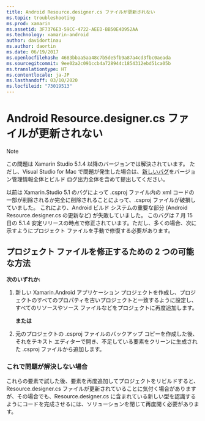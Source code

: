 ```yaml
---
title: Android Resource.designer.cs ファイルが更新されない
ms.topic: troubleshooting
ms.prod: xamarin
ms.assetid: 3F7376E3-59CC-4722-AEED-BB50E4D952AA
ms.technology: xamarin-android
author: davidortinau
ms.author: daortin
ms.date: 06/19/2017
ms.openlocfilehash: 4683bbaa5aa48c7b5de5fb9a87a4cd3fbc0aeada
ms.sourcegitcommit: 9ee02a2c091ccb4a728944c1854312ebd51ca05b
ms.translationtype: HT
ms.contentlocale: ja-JP
ms.lasthandoff: 03/10/2020
ms.locfileid: "73019513"
---
```

# <a name="my-android-resourcedesignercs-file-will-not-update"></a>Android Resource.designer.cs ファイルが更新されない

> [!NOTE]
> この問題は Xamarin Studio 5.1.4 以降のバージョンでは解決されています。 ただし、Visual Studio for Mac で問題が発生した場合は、[新しいバグ](~/cross-platform/troubleshooting/questions/howto-file-bug.md)をバージョン管理情報全体とビルド ログ出力全体を含めて提出してください。

以前は Xamarin.Studio 5.1 のバグによって .csproj ファイル内の xml コードの一部が削除されるか完全に削除されることによって、.csproj ファイルが破損していました。 これにより、Android ビルド システムの重要な部分 (Android Resource.designer.cs の更新など) が失敗していました。 このバグは 7 月 15 日の 5.1.4 安定リリースの時点で修正されています。ただし、多くの場合、次に示すようにプロジェクト ファイルを手動で修復する必要があります。

## <a name="two-possible-approaches-to-fixing-up-the-project-file"></a>プロジェクト ファイルを修正するための 2 つの可能な方法

**次のいずれか:**

1. 新しい Xamarin.Android アプリケーション プロジェクトを作成し、プロジェクトのすべてのプロパティを古いプロジェクトと一致するように設定し、すべてのリソースやソース ファイルなどをプロジェクトに再度追加します。

   **または**

2. 元のプロジェクトの .csproj ファイルのバックアップ コピーを作成した後、それをテキスト エディターで開き、不足している要素をクリーンに生成された .csproj ファイルから追加します。

### <a name="if-this-does-not-solve-the-problem"></a>これで問題が解決しない場合

これらの要素で試した後、要素を再度追加してプロジェクトをリビルドすると、Resource.designer.cs ファイルが更新されていることに気付く場合がありますが、その場合でも、Resource.designer.cs に含まれている新しい型を認識するようにコードを完成させるには、ソリューションを閉じて再度開く必要があります。 
